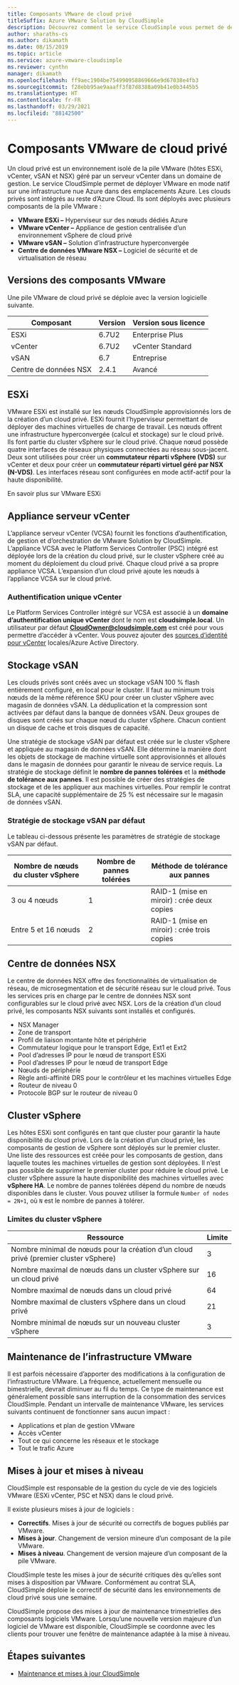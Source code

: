 ```yaml
---
title: Composants VMware de cloud privé
titleSuffix: Azure VMware Solution by CloudSimple
description: Découvrez comment le service CloudSimple vous permet de déployer VMware en mode natif dans des emplacements Azure. Les clouds privés sont intégrés au reste d’Azure Cloud.
author: sharaths-cs
ms.author: dikamath
ms.date: 08/15/2019
ms.topic: article
ms.service: azure-vmware-cloudsimple
ms.reviewer: cynthn
manager: dikamath
ms.openlocfilehash: ff9aec1904be754990958869666e9d67038e4fb3
ms.sourcegitcommit: f28ebb95ae9aaaff3f87d8388a09b41e0b3445b5
ms.translationtype: HT
ms.contentlocale: fr-FR
ms.lasthandoff: 03/29/2021
ms.locfileid: "88142500"
---
```

# <a name="private-cloud-vmware-components"></a>Composants VMware de cloud privé

Un cloud privé est un environnement isolé de la pile VMware (hôtes ESXi, vCenter, vSAN et NSX) géré par un serveur vCenter dans un domaine de gestion.  Le service CloudSimple permet de déployer VMware en mode natif sur une infrastructure nue Azure dans des emplacements Azure.  Les clouds privés sont intégrés au reste d’Azure Cloud.  Ils sont déployés avec plusieurs composants de la pile VMware :

* **VMware ESXi –** Hyperviseur sur des nœuds dédiés Azure
* **VMware vCenter –** Appliance de gestion centralisée d’un environnement vSphere de cloud privé
* **VMware vSAN –** Solution d’infrastructure hyperconvergée
* **Centre de données VMware NSX –** Logiciel de sécurité et de virtualisation de réseau  

## <a name="vmware-component-versions"></a>Versions des composants VMware

Une pile VMware de cloud privé se déploie avec la version logicielle suivante.

| Composant | Version | Version sous licence |
|-----------|---------|------------------|
| ESXi | 6.7U2 | Enterprise Plus |
| vCenter | 6.7U2 | vCenter Standard |
| vSAN | 6.7 | Entreprise |
| Centre de données NSX | 2.4.1 | Avancé |

## <a name="esxi"></a>ESXi

VMware ESXi est installé sur les nœuds CloudSimple approvisionnés lors de la création d’un cloud privé.  ESXi fournit l’hyperviseur permettant de déployer des machines virtuelles de charge de travail.  Les nœuds offrent une infrastructure hyperconvergée (calcul et stockage) sur le cloud privé.  Ils font partie du cluster vSphere sur le cloud privé.  Chaque nœud possède quatre interfaces de réseaux physiques connectées au réseau sous-jacent.  Deux sont utilisées pour créer un **commutateur réparti vSphere (VDS)** sur vCenter et deux pour créer un **commutateur réparti virtuel géré par NSX (N-VDS)**.  Les interfaces réseau sont configurées en mode actif-actif pour la haute disponibilité.

En savoir plus sur VMware ESXi

## <a name="vcenter-server-appliance"></a>Appliance serveur vCenter

L’appliance serveur vCenter (VCSA) fournit les fonctions d’authentification, de gestion et d’orchestration de VMware Solution by CloudSimple. L’appliance VCSA avec le Platform Services Controller (PSC) intégré est déployée lors de la création du cloud privé,  sur le cluster vSphere créé au moment du déploiement du cloud privé.  Chaque cloud privé a sa propre appliance VCSA.  L’expansion d’un cloud privé ajoute les nœuds à l’appliance VCSA sur le cloud privé.

### <a name="vcenter-single-sign-on"></a>Authentification unique vCenter

Le Platform Services Controller intégré sur VCSA est associé à un **domaine d’authentification unique vCenter**  dont le nom est **cloudsimple.local**.  Un utilisateur par défaut **CloudOwner@cloudsimple.com** est créé pour vous permettre d’accéder à vCenter.  Vous pouvez ajouter des [sources d’identité pour vCenter](set-vcenter-identity.md) locales/Azure Active Directory.

## <a name="vsan-storage"></a>Stockage vSAN

Les clouds privés sont créés avec un stockage vSAN 100 % flash entièrement configuré, en local pour le cluster.  Il faut au minimum trois nœuds de la même référence SKU pour créer un cluster vSphere avec magasin de données vSAN.  La déduplication et la compression sont activées par défaut dans la banque de données vSAN.  Deux groupes de disques sont créés sur chaque nœud du cluster vSphere. Chacun contient un disque de cache et trois disques de capacité.

Une stratégie de stockage vSAN par défaut est créée sur le cluster vSphere et appliquée au magasin de données vSAN.  Elle détermine la manière dont les objets de stockage de machine virtuelle sont approvisionnés et alloués dans le magasin de données pour garantir le niveau de service requis.  La stratégie de stockage définit le **nombre de pannes tolérées** et la **méthode de tolérance aux pannes**.  Il est possible de créer des stratégies de stockage et de les appliquer aux machines virtuelles. Pour remplir le contrat SLA, une capacité supplémentaire de 25 % est nécessaire sur le magasin de données vSAN.  

### <a name="default-vsan-storage-policy"></a>Stratégie de stockage vSAN par défaut

Le tableau ci-dessous présente les paramètres de stratégie de stockage vSAN par défaut.

| Nombre de nœuds du cluster vSphere | Nombre de pannes tolérées | Méthode de tolérance aux pannes |
|------------------------------------|-----|--------------------------|
| 3 ou 4 nœuds | 1 | RAID-1 (mise en miroir) : crée deux copies |
| Entre 5 et 16 nœuds | 2 | RAID-1 (mise en miroir) : crée trois copies |

## <a name="nsx-data-center"></a>Centre de données NSX

Le centre de données NSX offre des fonctionnalités de virtualisation de réseau, de microsegmentation et de sécurité réseau sur le cloud privé.  Tous les services pris en charge par le centre de données NSX sont configurables sur le cloud privé avec NSX.  Lors de la création d’un cloud privé, les composants NSX suivants sont installés et configurés.

* NSX Manager
* Zone de transport
* Profil de liaison montante hôte et périphérie
* Commutateur logique pour le transport Edge, Ext1 et Ext2
* Pool d’adresses IP pour le nœud de transport ESXi
* Pool d’adresses IP pour le nœud de transport Edge
* Nœuds de périphérie
* Règle anti-affinité DRS pour le contrôleur et les machines virtuelles Edge
* Routeur de niveau 0
* Protocole BGP sur le routeur de niveau 0

## <a name="vsphere-cluster"></a>Cluster vSphere

Les hôtes ESXi sont configurés en tant que cluster pour garantir la haute disponibilité du cloud privé.  Lors de la création d’un cloud privé, les composants de gestion de vSphere sont déployés sur le premier cluster.  Une liste des ressources est créée pour les composants de gestion, dans laquelle toutes les machines virtuelles de gestion sont déployées. Il n’est pas possible de supprimer le premier cluster pour réduire le cloud privé.  Le cluster vSphere assure la haute disponibilité des machines virtuelles avec **vSphere HA**.  Le nombre de pannes tolérées dépend du nombre de nœuds disponibles dans le cluster.  Vous pouvez utiliser la formule ```Number of nodes = 2N+1```, où ```N``` est le nombre de pannes à tolérer.

### <a name="vsphere-cluster-limits"></a>Limites du cluster vSphere

| Ressource | Limite |
|----------|-------|
| Nombre minimal de nœuds pour la création d’un cloud privé (premier cluster vSphere) | 3 |
| Nombre maximal de nœuds dans un cluster vSphere sur un cloud privé | 16 |
| Nombre maximal de nœuds dans un cloud privé | 64 |
| Nombre maximal de clusters vSphere dans un cloud privé | 21 |
| Nombre minimal de nœuds sur un nouveau cluster vSphere | 3 |

## <a name="vmware-infrastructure-maintenance"></a>Maintenance de l’infrastructure VMware

Il est parfois nécessaire d’apporter des modifications à la configuration de l’infrastructure VMware. La fréquence, actuellement mensuelle ou bimestrielle, devrait diminuer au fil du temps. Ce type de maintenance est généralement possible sans interruption de la consommation des services CloudSimple. Pendant un intervalle de maintenance VMware, les services suivants continuent de fonctionner sans aucun impact :

* Applications et plan de gestion VMware
* Accès vCenter
* Tout ce qui concerne les réseaux et le stockage
* Tout le trafic Azure

## <a name="updates-and-upgrades"></a>Mises à jour et mises à niveau

CloudSimple est responsable de la gestion du cycle de vie des logiciels VMware (ESXi vCenter, PSC et NSX) dans le cloud privé.

Il existe plusieurs mises à jour de logiciels :

* **Correctifs**. Mises à jour de sécurité ou correctifs de bogues publiés par VMware.
* **Mises à jour**. Changement de version mineure d’un composant de la pile VMware.
* **Mises à niveau**. Changement de version majeure d’un composant de la pile VMware.

CloudSimple teste les mises à jour de sécurité critiques dès qu’elles sont mises à disposition par VMware. Conformément au contrat SLA, CloudSimple déploie le correctif de sécurité dans les environnements de cloud privé sous une semaine.

CloudSimple propose des mises à jour de maintenance trimestrielles des composants logiciels VMware. Lorsqu’une nouvelle version majeure d’un logiciel de VMware est disponible, CloudSimple se coordonne avec les clients pour trouver une fenêtre de maintenance adaptée à la mise à niveau.  

## <a name="next-steps"></a>Étapes suivantes

* [Maintenance et mises à jour CloudSimple](cloudsimple-maintenance-updates.md)
